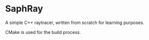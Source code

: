 # SaphRay
A simple C++ raytracer, written from scratch for learning purposes.

CMake is used for the build process.
